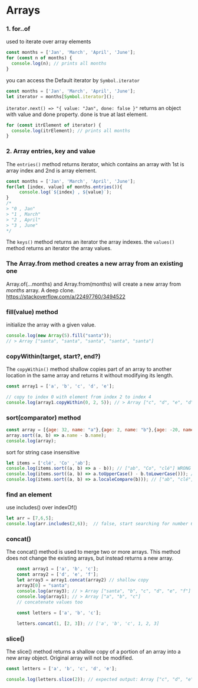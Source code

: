 # Arrays


### 1. for..of
used to iterate over array elements
```javascript
const months = ['Jan', 'March', 'April', 'June'];
for (const n of months) {
  console.log(n); // prints all months
}
```
you can access the Default iterator by `Symbol.iterator`

```javascript
const months = ['Jan', 'March', 'April', 'June'];
let iterator = months[Symbol.iterator](); 
```

```iterator.next() => "{ value: "Jan", done: false }"``` returns an object with value and done property. done is true at last element.

```javascript
for (const itrElement of iterator) {
  console.log(itrElement); // prints all months
}
```

### 2. Array entries, key and value

The ```entries()``` method returns iterator, which contains an array with 1st is array index and 2nd is array element.
```javascript
const months = ['Jan', 'March', 'April', 'June'];
for(let [index, value] of months.entries()){
	 console.log(`${index} , ${value}`); 
}
/*
> "0 , Jan"
> "1 , March"
> "2 , April"
> "3 , June"
*/
```
The ```keys()``` method returns an iterator  the array indexes.
the ```values()``` method returns an iterator the array values.

### The Array.from method creates a new array from an existing one
Array.of(...months) and Array.from(months) will create a new array from *months* array. A deep clone.
https://stackoverflow.com/a/22497760/3494522

### fill(value) method

initialize the array with a given value.
```javascript
console.log(new Array(5).fill("santa"));
// > Array ["santa", "santa", "santa", "santa", "santa"]
```

### copyWithin(target, start?, end?)

The ```copyWithin()``` method shallow copies part of an array to another location in the same array
and returns it without modifying its length.
```javascript
const array1 = ['a', 'b', 'c', 'd', 'e'];

// copy to index 0 with element from index 2 to index 4
console.log(array1.copyWithin(0, 2, 5)); // > Array ["c", "d", "e", "d", "e"]
```

### sort(comparator) method

```javascript
const array = [{age: 32, name: "a"},{age: 2, name: "b"},{age: -20, name: "c"}];
array.sort((a, b) => a.name - b.name);
console.log(array);
```

sort for string case insensitive

```javascript
let items = ['clé', 'Co' ,'ab'];
console.log(items.sort((a, b) => a - b)); // ["ab", "Co", "clé"] WRONG !
console.log(items.sort((a, b) => a.toUpperCase() - b.toLowerCase())); // ["ab", "Co", "clé"] WRONG !
console.log(items.sort((a, b) => a.localeCompare(b))); // ["ab", "clé", "Co"] VOILA !
```

### find an element

use includes() over indexOf()
```javascript
let arr = [7,6,5];  
console.log(arr.includes(2,6));  // false, start searching for number 6 from index 2.
```

### concat()

The concat() method is used to merge two or more arrays. This method does not change the existing arrays, but instead returns a new array.

````javascript
    const array1 = ['a', 'b', 'c'];
    const array2 = ['d', 'e', 'f'];
    let array3 = array1.concat(array2) // shallow copy
    array3[0] = "santa";
    console.log(array3); // > Array ["santa", "b", "c", "d", "e", "f"]
    console.log(array1); // > Array ["a", "b", "c"]
    // concatenate values too

    const letters = ['a', 'b', 'c'];
    
    letters.concat(1, [2, 3]); // ['a', 'b', 'c', 1, 2, 3]

````

### slice()

The slice() method returns a shallow copy of a portion of an array into a new array object.
Original array will not be modified.
```javascript
const letters = ['a', 'b', 'c', 'd', 'e'];

console.log(letters.slice(2)); // expected output: Array ["c", "d", "e"]

```

